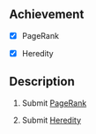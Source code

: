 ## Achievement



- [x] PageRank

- [x] Heredity




## Description



1. Submit [PageRank](https://cs50.harvard.edu/ai/2024/projects/2/pagerank/)

2. Submit [Heredity](https://cs50.harvard.edu/ai/2024/projects/2/heredity/)
